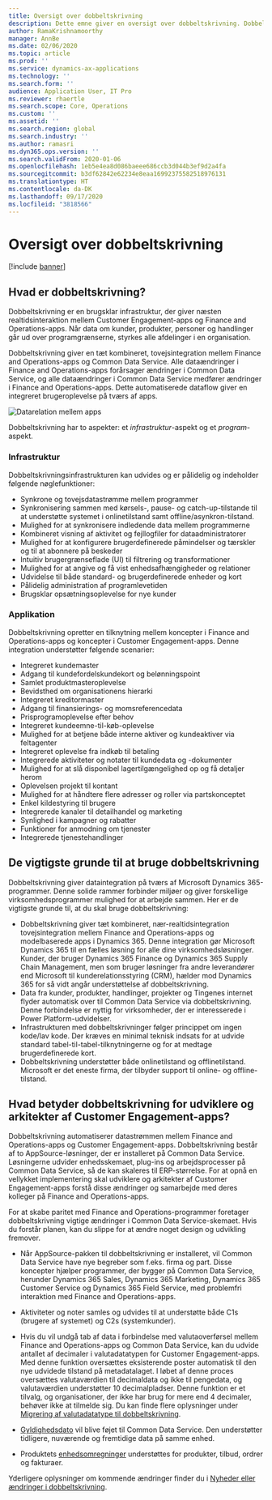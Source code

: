 ```yaml
---
title: Oversigt over dobbeltskrivning
description: Dette emne giver en oversigt over dobbeltskrivning. Dobbeltskrivning er en infrastruktur, der giver næsten realtidsinteraktion mellem Microsoft Dynamics 365 modelbaserede apps og Finance and Operations-apps.
author: RamaKrishnamoorthy
manager: AnnBe
ms.date: 02/06/2020
ms.topic: article
ms.prod: ''
ms.service: dynamics-ax-applications
ms.technology: ''
ms.search.form: ''
audience: Application User, IT Pro
ms.reviewer: rhaertle
ms.search.scope: Core, Operations
ms.custom: ''
ms.assetid: ''
ms.search.region: global
ms.search.industry: ''
ms.author: ramasri
ms.dyn365.ops.version: ''
ms.search.validFrom: 2020-01-06
ms.openlocfilehash: 1eb5e4ea8d086baeee686ccb3d044b3ef9d2a4fa
ms.sourcegitcommit: b3df62842e62234e8eaa16992375582518976131
ms.translationtype: HT
ms.contentlocale: da-DK
ms.lasthandoff: 09/17/2020
ms.locfileid: "3818566"
---
```

# <a name="dual-write-overview"></a>Oversigt over dobbeltskrivning

[!include [banner](../../includes/banner.md)]



## <a name="what-is-dual-write"></a>Hvad er dobbeltskrivning?

Dobbeltskrivning er en brugsklar infrastruktur, der giver næsten realtidsinteraktion mellem Customer Engagement-apps og Finance and Operations-apps. Når data om kunder, produkter, personer og handlinger går ud over programgrænserne, styrkes alle afdelinger i en organisation.

Dobbeltskrivning giver en tæt kombineret, tovejsintegration mellem Finance and Operations-apps og Common Data Service. Alle dataændringer i Finance and Operations-apps forårsager ændringer i Common Data Service, og alle dataændringer i Common Data Service medfører ændringer i Finance and Operations-apps. Dette automatiserede dataflow giver en integreret brugeroplevelse på tværs af apps.

![Datarelation mellem apps](media/dual-write-overview.jpg)

Dobbeltskrivning har to aspekter: et *infrastruktur*-aspekt og et *program*-aspekt.

### <a name="infrastructure"></a>Infrastruktur

Dobbeltskrivningsinfrastrukturen kan udvides og er pålidelig og indeholder følgende nøglefunktioner:

+ Synkrone og tovejsdatastrømme mellem programmer
+ Synkronisering sammen med kørsels-, pause- og catch-up-tilstande til at understøtte systemet i onlinetilstand samt offline/asynkron-tilstand.
+ Mulighed for at synkronisere indledende data mellem programmerne
+ Kombineret visning af aktivitet og fejllogfiler for dataadministratorer
+ Mulighed for at konfigurere brugerdefinerede påmindelser og tærskler og til at abonnere på beskeder
+ Intuitiv brugergrænseflade (UI) til filtrering og transformationer
+ Mulighed for at angive og få vist enhedsafhængigheder og relationer
+ Udvidelse til både standard- og brugerdefinerede enheder og kort
+ Pålidelig administration af programlevetiden
+ Brugsklar opsætningsoplevelse for nye kunder

### <a name="application"></a>Applikation

Dobbeltskrivning opretter en tilknytning mellem koncepter i Finance and Operations-apps og koncepter i Customer Engagement-apps. Denne integration understøtter følgende scenarier:

+ Integreret kundemaster
+ Adgang til kundefordelskundekort og belønningspoint
+ Samlet produktmasteroplevelse
+ Bevidsthed om organisationens hierarki
+ Integreret kreditormaster
+ Adgang til finansierings- og momsreferencedata
+ Prisprogramoplevelse efter behov
+ Integreret kundeemne-til-køb-oplevelse
+ Mulighed for at betjene både interne aktiver og kundeaktiver via feltagenter
+ Integreret oplevelse fra indkøb til betaling
+ Integrerede aktiviteter og notater til kundedata og -dokumenter
+ Mulighed for at slå disponibel lagertilgængelighed op og få detaljer herom
+ Oplevelsen projekt til kontant
+ Mulighed for at håndtere flere adresser og roller via partskonceptet
+ Enkel kildestyring til brugere
+ Integrerede kanaler til detailhandel og marketing
+ Synlighed i kampagner og rabatter
+ Funktioner for anmodning om tjenester
+ Integrerede tjenestehandlinger

## <a name="top-reasons-to-use-dual-write"></a>De vigtigste grunde til at bruge dobbeltskrivning

Dobbeltskrivning giver dataintegration på tværs af Microsoft Dynamics 365-programmer. Denne solide rammer forbinder miljøer og giver forskellige virksomhedsprogrammer mulighed for at arbejde sammen. Her er de vigtigste grunde til, at du skal bruge dobbeltskrivning:

+ Dobbeltskrivning giver tæt kombineret, nær-realtidsintegration tovejsintegration mellem Finance and Operations-apps og modelbaserede apps i Dynamics 365. Denne integration gør Microsoft Dynamics 365 til en fælles løsning for alle dine virksomhedsløsninger. Kunder, der bruger Dynamics 365 Finance og Dynamics 365 Supply Chain Management, men som bruger løsninger fra andre leverandører end Microsoft til kunderelationsstyring (CRM), hælder mod Dynamics 365 for så vidt angår understøttelse af dobbeltskrivning.
+ Data fra kunder, produkter, handlinger, projekter og Tingenes internet flyder automatisk over til Common Data Service via dobbeltskrivning. Denne forbindelse er nyttig for virksomheder, der er interesserede i Power Platform-udvidelser.
+ Infrastrukturen med dobbeltskrivninger følger princippet om ingen kode/lav kode. Der kræves en minimal teknisk indsats for at udvide standard tabel-til-tabel-tilknytningerne og for at medtage brugerdefinerede kort.
+ Dobbeltskrivning understøtter både onlinetilstand og offlinetilstand. Microsoft er det eneste firma, der tilbyder support til online- og offline-tilstand.

## <a name="what-does-dual-write-mean-for-developers-and-architects-of-customer-engagement-apps"></a><a id="developer-architect"></a>Hvad betyder dobbeltskrivning for udviklere og arkitekter af Customer Engagement-apps?

Dobbeltskrivning automatiserer datastrømmen mellem Finance and Operations-apps og Customer Engagement-apps. Dobbeltskrivning består af to AppSource-løsninger, der er installeret på Common Data Service. Løsningerne udvider enhedsskemaet, plug-ins og arbejdsprocesser på Common Data Service, så de kan skaleres til ERP-størrelse. For at opnå en vellykket implementering skal udviklere og arkitekter af Customer Engagement-apps forstå disse ændringer og samarbejde med deres kolleger på Finance and Operations-apps.

For at skabe paritet med Finance and Operations-programmer foretager dobbeltskrivning vigtige ændringer i Common Data Service-skemaet. Hvis du forstår planen, kan du slippe for at ændre noget design og udvikling fremover.

+ Når AppSource-pakken til dobbeltskrivning er installeret, vil Common Data Service have nye begreber som f.eks. firma og part. Disse koncepter hjælper programmer, der bygger på Common Data Service, herunder Dynamics 365 Sales, Dynamics 365 Marketing, Dynamics 365 Customer Service og Dynamics 365 Field Service, med problemfri interaktion med Finance and Operations-apps.

+ Aktiviteter og noter samles og udvides til at understøtte både C1s (brugere af systemet) og C2s (systemkunder).

+ Hvis du vil undgå tab af data i forbindelse med valutaoverførsel mellem Finance and Operations-apps og Common Data Service, kan du udvide antallet af decimaler i valutadatatypen for Customer Engagement-apps. Med denne funktion oversættes eksisterende poster automatisk til den nye udvidede tilstand på metadatalaget. I løbet af denne proces oversættes valutaværdien til decimaldata og ikke til pengedata, og valutaværdien understøtter 10 decimalpladser. Denne funktion er et tilvalg, og organisationer, der ikke har brug for mere end 4 decimaler, behøver ikke at tilmelde sig. Du kan finde flere oplysninger under [Migrering af valutadatatype til dobbeltskrivning](currrency-decimal-places.md).

+ [Gyldighedsdato](../../dev-tools/date-effectivity.md) vil blive føjet til Common Data Service. Den understøtter tidligere, nuværende og fremtidige data på samme enhed.

+ Produktets [enhedsomregninger](../../../../supply-chain/pim/tasks/manage-unit-measure.md) understøttes for produkter, tilbud, ordrer og fakturaer.

Yderligere oplysninger om kommende ændringer finder du i [Nyheder eller ændringer i dobbeltskrivning](whats-new-dual-write.md).

